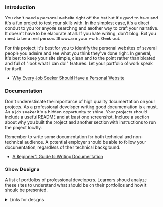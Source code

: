 ### Introduction

You don't need a personal website right off the bat but it's good to have and it's a fun project to test your skills with.  In the simplest case, it's a direct conduit to you for anyone searching and another way to craft your narrative.  It doesn't have to be elaborate at all.  If you hate writing, don't blog.  But you need to be a real person.  Showcase your work.  Geek out.

For this project, it's best for you to identify the personal websites of several people you admire and see what you think they've done right.  In general, it's best to keep your site simple, clean and to the point rather than bloated and full of "look what I can do!" features.  Let your portfolio of work speak for itself.

* [Why Every Job Seeker Should Have a Personal Website](http://www.forbes.com/sites/jacquelynsmith/2013/04/26/why-every-job-seeker-should-have-a-personal-website-and-what-it-should-include/)

### Documentation

Don't underestimate the importance of high quality documentation on your projects.  As a professional developer writing good documentation is a must.  As a job seeker it's a hidden opportunity to shine.  Your projects should include a useful README and at least one screenshot.  Include a section about why you built the project and another section with instructions to run the project locally.

Remember to write some documentation for both technical and non-technical audience.  A potential employer should be able to follow your documentation, regardless of their technical background.

* [A Beginner’s Guide to Writing Documentation](http://www.writethedocs.org/guide/writing/beginners-guide-to-docs/)

### Show Designs
A list of portfolios of professional developers. Learners should analyze these sites to understand what should be on their portfolios and how it should be presented.

<details markdown="block">
  <summary> Links for designs </summary>

  * [Stratis Bakas](https://stratisbakas.com/)
  * [Matt Farley](https://mattfarley.ca/)
  * [Dejan Markovic](https://www.dejan.works/)
  * [Rafael Caferati](https://caferati.me/)
  * [Ian Lunn](https://ianlunn.co.uk/)
  * [Ben Adam](https://benadam.me/)
  * [Seb Kay](https://sebkay.com/)
  * [Jonny MacEachern](https://jonny.me/)
  * [Jack Jeznach](https://jacekjeznach.com/)
  * [Andriy Chemerynskiy](https://andrewchmr.com/)
  * [Chris Ota's Portfolio](https://www.otadesigns.com/)
  * [Pierre Nel](https://pierre.io/)
  * [Adrien Laurent's Portfolio](https://adrienlaurent.fr/)
  * [Thomas' Portfolio](https://www.thomasbosc.com)
  * [Timmy O’Mahony](https://timmyomahony.com/)
  * [Elliot's Portfolio](https://elliotcondon.com/)
  * [James Warner](https://jmswrnr.com/)
  * [Tiago Sá's Portfolio](https://i-am-tiago.com/)
  * [Patrick David](https://bepatrickdavid.com/)
  * [Luis Krötz](https://luiskr.com/)
  * [Leonid Kostetckyi](https://lk.emotion-agency.com/)
  * [Alex Madeira](https://www.alexmadeira.com.br/)
</details>